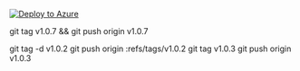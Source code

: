 
[![Deploy to Azure](https://aka.ms/deploytoazurebutton)](https://portal.azure.com/#create/Microsoft.Template/uri/https%3A%2F%2Fraw.githubusercontent.com%2Fsundeep-dayalan%2FMONET%2Fmain%2Fdeployments%2Fazure%2Fazuredeploy.json)


git tag v1.0.7 && git push origin v1.0.7




git tag -d v1.0.2
git push origin :refs/tags/v1.0.2
git tag v1.0.3
git push origin v1.0.3